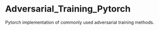 # Adversarial_Training_Pytorch
Pytorch implementation of commonly used adversarial training methods.
